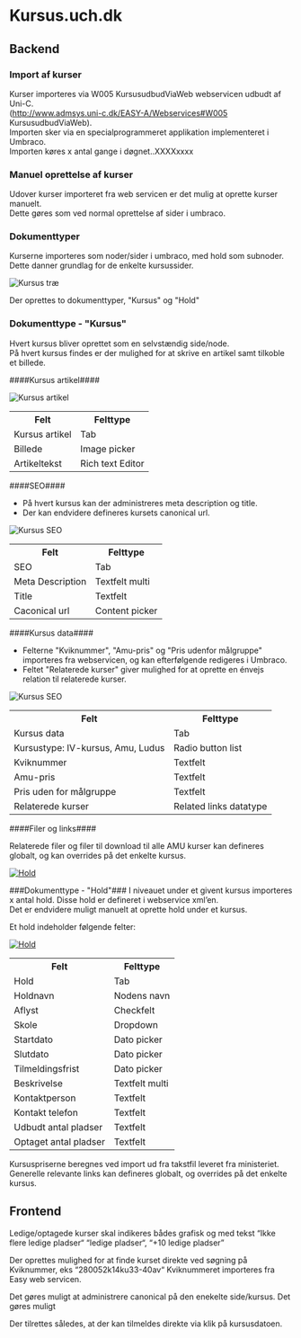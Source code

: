 


Kursus.uch.dk
===========================

Backend
-------

### Import af kurser ###
Kurser importeres via W005 KursusudbudViaWeb webservicen udbudt af Uni-C.  
(http://www.admsys.uni-c.dk/EASY-A/Webservices#W005 KursusudbudViaWeb).  
Importen sker via en specialprogrammeret applikation implementeret i Umbraco.  
Importen køres x antal gange i døgnet..XXXXxxxx

### Manuel oprettelse af kurser ###
Udover kurser importeret fra web servicen er det mulig at oprette kurser manuelt.  
Dette gøres som ved normal oprettelse af sider i umbraco.

### Dokumenttyper ###
Kurserne importeres som noder/sider i umbraco, med hold som subnoder.  
Dette danner grundlag for de enkelte kursussider.

![Kursus træ](images/kursustree.png)

Der oprettes to dokumenttyper, "Kursus" og "Hold"


### Dokumenttype - "Kursus" ###
Hvert kursus bliver oprettet som en selvstændig side/node.  
På hvert kursus findes er der mulighed for at skrive en artikel samt tilkoble et billede.

####Kursus artikel####


![Kursus artikel](images/kursusartikel.png)

<table>
	<tr>
		<th>Felt</th>
		<th>Felttype</th>
	</tr>
	<tr>
		<td>Kursus artikel</td>
		<td>Tab</td>
	</tr>
	<tr>
		<td>Billede	</td>
		<td>Image picker</td>
	</tr>
	<tr>
		<td>Artikeltekst	</td>
		<td>Rich text Editor</td>
	</tr>
</table>


####SEO####

* På hvert kursus kan der administreres meta description og title. 
* Der kan endvidere defineres kursets canonical url.

![Kursus SEO](images/kursusseo.png)


<table>
	<tr>
	<th>Felt</th>
	<th>Felttype</th>
	</tr>
	<tr>
		<td>SEO</td>
		<td>Tab</td>
	</tr>
	<tr>
		<td>Meta Description</td>
		<td>Textfelt multi</td>
	</tr>
	<tr>
		<td>Title</td>
		<td>Textfelt</td>
	</tr>
	<tr>
		<td>Caconical url</td>
		<td>Content picker</td>
	</tr>
</table>

####Kursus data####
* Felterne "Kviknummer", "Amu-pris" og "Pris udenfor målgruppe" importeres fra webservicen, og kan efterfølgende redigeres i Umbraco.  
* Feltet "Relaterede kurser" giver mulighed for at oprette en énvejs relation til relaterede kurser.  

![Kursus SEO](images/kursusdata.png)


<table>
	<tr>
		<th>Felt</th>
		<th>Felttype</th>
	</tr>
	<tr>
		<td>Kursus data</td>
		<td>Tab</td></tr>
	<tr>
		<td>Kursustype: IV-kursus, Amu, Ludus</td>
		<td>Radio button list</td>
	</tr>
	<tr>
		<td>Kviknummer</td>
		<td>Textfelt</td>
	</tr>
	<tr>
		<td>Amu-pris</td>
		<td>Textfelt</td>
	</tr>
	<tr>
		<td>Pris uden for målgruppe</td>
		<td>Textfelt</td>
	</tr>
	<tr>
		<td>Relaterede kurser</td>
		<td>Related links datatype</td>
	</tr>
</table>

####Filer og links####

Relaterede filer og filer til download til alle AMU kurser kan defineres globalt, og kan overrides på det enkelte kursus. 
 
[![Hold](images/kursusfiler.png)](images/kursusfiler.png)



###Dokumenttype - "Hold"###
I niveauet under et givent kursus importeres x antal hold. 
Disse hold er defineret i webservice xml’en.  
Det er endvidere muligt manuelt at oprette hold under et kursus.

Et hold indeholder følgende felter:

[![Hold](images/hold.png)](images/hold.png)
	

<table>
	<tr>
		<th>Felt</th>
		<th>Felttype</th>
	</tr>
	<tr>
		<td>Hold</td>
		<td>Tab</td>
	</tr>
	<tr>
		<td>Holdnavn</td>
		<td>Nodens navn</td></tr>
	<tr>
		<td>Aflyst</td>
		<td>Checkfelt</td>
	</tr>
	<tr>
		<td>Skole</td>	
		<td>Dropdown</td>
	</tr>
	<tr>
		<td>Startdato</td>
		<td>Dato picker</td>
	</tr>
	<tr>
		<td>Slutdato</td>
		<td>Dato picker</td>
	</tr>
	<tr>
		<td>Tilmeldingsfrist	</td>
		<td>Dato picker</td>
	</tr>
	<tr>
		<td>Beskrivelse</td>
		<td>Textfelt multi</td>
	</tr>
	<tr>
		<td>Kontaktperson	</td>
		<td>Textfelt</td>
	</tr>
	<tr>
		<td>Kontakt telefon	</td>
		<td>Textfelt</td>
	</tr>
	<tr>
		<td>Udbudt antal pladser</td>
		<td>Textfelt</td>
	</tr>
	<tr>
		<td>Optaget antal pladser</td>
		<td>Textfelt</td>
	</tr>
</table>

Kursuspriserne beregnes ved import ud fra takstfil leveret fra ministeriet.  
Generelle relevante links kan defineres globalt, og overrides på det enkelte kursus.  


Frontend
--------
Ledige/optagede kurser skal indikeres bådes grafisk og med tekst “Ikke flere ledige pladser“ “ledige pladser“, “+10 ledige pladser”

Der oprettes mulighed for at finde kurset direkte ved søgning på Kviknummer, eks “280052k14ku33-40av“
Kviknummeret importeres fra Easy web servicen.

Det gøres muligt at administrere canonical på den enekelte side/kursus.
Det gøres muligt

Der tilrettes således, at der kan tilmeldes direkte via klik på kursusdatoen.

<!--
Design
=====

Forside
----------

Underside
-------------

UI elementer
---------

CMS
====

Dokumenttyper
------
### Forside ###
### Indholdsside ###
### Nyhed ###
### Person ###

Oprettelse af indhold
-------

Håndtering af billeder
--------
###Upload###
Billeder uploades til Umbraco vi drag and drop ind i upload feltet.  
Alternativt kan klikkes i upload feltet for at åbne en fil dialog.

[![upload billede](images/billedeupload.png)](images/billedeupload.png)


###Beskæring###

Håndtering af filer
--------

-->




